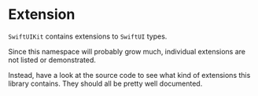 # Extension

`SwiftUIKit` contains extensions to `SwiftUI` types.

Since this namespace will probably grow much, individual extensions are not listed or demonstrated. 

Instead, have a look at the source code to see what kind of extensions this library contains. They should all be pretty well documented.

